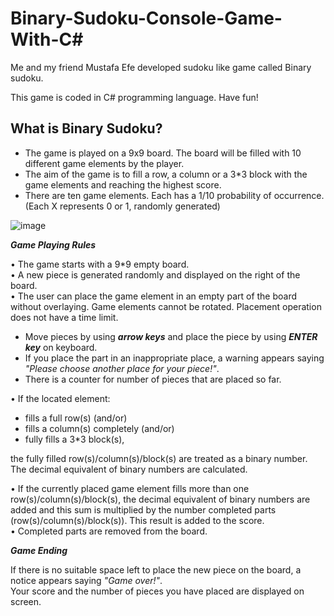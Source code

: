 # Binary-Sudoku-Console-Game-With-C#

Me and my friend Mustafa Efe developed sudoku like game called Binary sudoku. <br />

This game is coded in C# programming language. Have fun! <br />

## What is Binary Sudoku?

- The game is played on a 9x9 board. The board will be filled with 10 different game elements by the player. <br />
- The aim of the game is to fill a row, a column or a 3*3 block with the game elements and reaching the highest score. <br />
- There are ten game elements. Each has a 1/10 probability of occurrence. (Each X represents 0 or 1, randomly generated) <br />

![image](https://user-images.githubusercontent.com/73299618/152333967-f8a34b18-0cd3-404a-99bd-65eb82f8f72e.png)

***Game Playing Rules***

•	The game starts with a 9*9 empty board. <br />
•	A new piece is generated randomly and displayed on the right of the board. <br />
•	The user can place the game element in an empty part of the board without overlaying. Game elements cannot be rotated. Placement operation does not have a time limit. <br />
- Move pieces by using ***arrow keys*** and place the piece by using ***ENTER key*** on keyboard. <br />
- If you place the part in an inappropriate place, a warning appears saying *"Please choose another place for your piece!"*. <br />
- There is a counter for number of pieces that are placed so far. <br />

•	If the located element:  <br />
-	fills a full row(s) (and/or) <br />
-	fills a column(s) completely (and/or) <br />
-	fully fills a 3*3 block(s), <br />

the fully filled row(s)/column(s)/block(s) are treated as a binary number. The decimal equivalent of  binary numbers are calculated. <br />

•	If the currently placed game element fills more than one row(s)/column(s)/block(s), the decimal equivalent of binary numbers are added and this sum is multiplied by the number completed parts (row(s)/column(s)/block(s)). This result is added to the score. <br />
•	Completed parts are removed from the board. <br />

***Game Ending***

If there is no suitable space left to place the new piece on the board, a notice appears saying *"Game over!"*.  <br />
Your score and the number of pieces you have placed are displayed on screen. <br />
